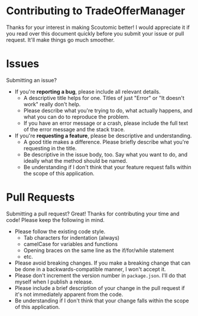 # Contributing to TradeOfferManager

Thanks for your interest in making Scoutomic better! I would appreciate it if you read over this document quickly
before you submit your issue or pull request. It'll make things go much smoother.

# Issues

Submitting an issue?

- If you're **reporting a bug**, please include all relevant details.
	- A descriptive title helps for one. Titles of just "Error" or "It doesn't work" really don't help.
	- Please describe what you're trying to do, what actually happens, and what you can do to reproduce the problem.
	- If you have an error message or a crash, please include the full text of the error message and the stack trace.
- If you're **requesting a feature**, please be descriptive and understanding.
	- A good title makes a difference. Please briefly describe what you're requesting in the title.
	- Be descriptive in the issue body, too. Say what you want to do, and ideally what the method should be named.
	- Be understanding if I don't think that your feature request falls within the scope of this application.

# Pull Requests

Submitting a pull request? Great! Thanks for contributing your time and code! Please keep the following in mind.

- Please follow the existing code style.
	- Tab characters for indentation (always)
	- camelCase for variables and functions
	- Opening braces on the same line as the if/for/while statement
	- etc.
- Please avoid breaking changes. If you make a breaking change that can be done in a backwards-compatible manner, I won't accept it.
- Please don't increment the version number in `package.json`. I'll do that myself when I publish a release.
- Please include a brief description of your change in the pull request if it's not immediately apparent from the code.
- Be understanding if I don't think that your change falls within the scope of this application.
